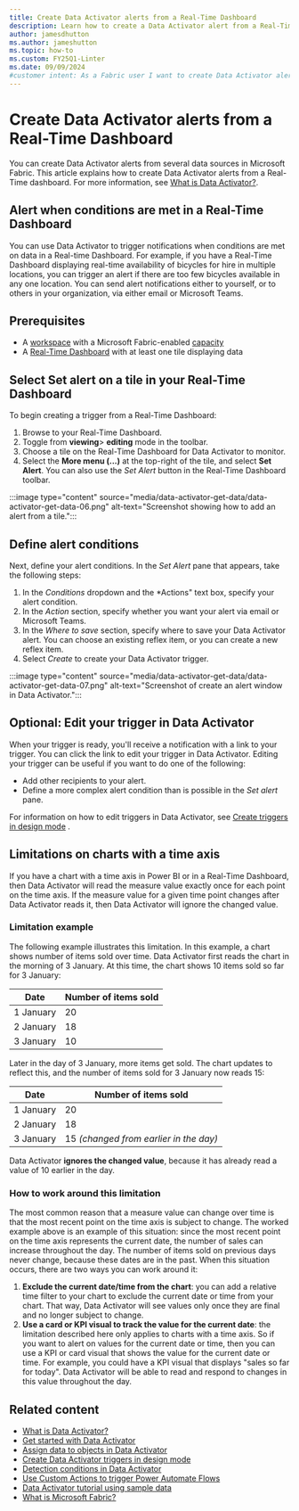 ```yaml
---
title: Create Data Activator alerts from a Real-Time Dashboard
description: Learn how to create a Data Activator alert from a Real-Time Dashboard and receive real-time notifications when conditions are met.
author: jamesdhutton
ms.author: jameshutton
ms.topic: how-to
ms.custom: FY25Q1-Linter
ms.date: 09/09/2024
#customer intent: As a Fabric user I want to create Data Activator alerts from a Real-Time Dashboard.
---
```


# Create Data Activator alerts from a Real-Time Dashboard

You can create Data Activator alerts from several data sources in Microsoft Fabric. This article explains how to create Data Activator alerts from a Real-Time dashboard. For more information, see [What is Data Activator?](data-activator-introduction.md).

## Alert when conditions are met in a Real-Time Dashboard

You can use Data Activator to trigger notifications when conditions are met on data in a Real-time Dashboard. For example, if you have a Real-Time Dashboard displaying real-time availability of bicycles for hire in multiple locations, you can trigger an alert if there are too few bicycles available in any one location. You can send alert notifications either to yourself, or to others in your organization, via either email or Microsoft Teams. 

## Prerequisites

* A [workspace](../get-started/create-workspaces.md) with a Microsoft Fabric-enabled [capacity](../enterprise/licenses.md#capacity)
* A [Real-Time Dashboard](../real-time-intelligence/dashboard-real-time-create.md) with at least one tile displaying data

## Select Set alert on a tile in your Real-Time Dashboard

To begin creating a trigger from a Real-Time Dashboard:

1. Browse to your Real-Time Dashboard.
1. Toggle from **viewing**> **editing** mode in the toolbar.
1. Choose a tile on the Real-Time Dashboard for Data Activator to monitor.
1. Select the **More menu (...)** at the top-right of the tile, and select **Set Alert**. You can also use the *Set Alert* button in the Real-Time Dashboard toolbar.

:::image type="content" source="media/data-activator-get-data/data-activator-get-data-06.png" alt-text="Screenshot showing how to add an alert from a tile.":::

## Define alert conditions

Next, define your alert conditions. In the *Set Alert* pane that appears, take the following steps:

1. In the *Conditions* dropdown and the *Actions" text box, specify your alert condition.
1. In the *Action* section, specify whether you want your alert via email or Microsoft Teams.
1. In the *Where to save* section, specify where to save your Data Activator alert. You can choose an existing reflex item, or you can create a new reflex item.
1. Select *Create* to create your Data Activator trigger.

:::image type="content" source="media/data-activator-get-data/data-activator-get-data-07.png" alt-text="Screenshot of create an alert window in Data Activator.":::

## Optional: Edit your trigger in Data Activator

When your trigger is ready, you'll receive a notification with a link to your trigger. You can click the link to edit your trigger in Data Activator. Editing your trigger can be useful if you want to do one of the following:

* Add other recipients to your alert.
* Define a more complex alert condition than is possible in the *Set alert* pane.

For information on how to edit triggers in Data Activator, see [Create triggers in design mode](data-activator-create-triggers-design-mode.md) .

## Limitations on charts with a time axis

If you have a chart with a time axis in Power BI or in a Real-Time Dashboard, then Data Activator will read the measure value exactly once for each point on the time axis. If the measure value for a given time point changes after Data Activator reads it, then Data Activator will ignore the changed value.

### Limitation example

The following example illustrates this limitation. In this example, a chart shows number of items sold over time. Data Activator first reads the chart in the morning of 3 January. At this time, the chart shows 10 items sold so far for 3 January:

|Date        | Number of items sold
|------------|---------------------|
|1 January   |20
|2 January   |18
|3 January   |10

Later in the day of 3 January, more items get sold. The chart updates to reflect this, and the number of items sold for 3 January now reads 15:

|Date        | Number of items sold
|------------|---------------------|
|1 January   |20
|2 January   |18
|3 January   |15 *(changed from earlier in the day)*

Data Activator **ignores the changed value**, because it has already read a value of 10 earlier in the day.

### How to work around this limitation

The most common reason that a measure value can change over time is that the most recent point on the time axis is subject to change. The worked example above is an example of this situation: since the most recent point on the time axis represents the current date, the number of sales can increase throughout the day. The number of items sold on previous days never change, because these dates are in the past. When this situation occurs, there are two ways you can work around it:

1. **Exclude the current date/time from the chart**: you can add a relative time filter to your chart to exclude the current date or time from your chart. That way, Data Activator will see values only once they are final and no longer subject to change.
2. **Use a card or KPI visual to track the value for the current date**: the limitation described here only applies to charts with a time axis. So if you want to alert on values for the current date or time, then you can use a KPI or card visual that shows the value for the current date or time. For example, you could have a KPI visual that displays "sales so far for today". Data Activator will be able to read and respond to changes in this value throughout the day.

## Related content

* [What is Data Activator?](data-activator-introduction.md)
* [Get started with Data Activator](data-activator-get-started.md)
* [Assign data to objects in Data Activator](data-activator-assign-data-objects.md)
* [Create Data Activator triggers in design mode](data-activator-create-triggers-design-mode.md)
* [Detection conditions in Data Activator](data-activator-detection-conditions.md)
* [Use Custom Actions to trigger Power Automate Flows](data-activator-trigger-power-automate-flows.md)
* [Data Activator tutorial using sample data](data-activator-tutorial.md)
* [What is Microsoft Fabric?](../get-started/microsoft-fabric-overview.md)
